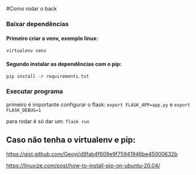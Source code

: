#Como rodar o back

### Baixar dependências
#### Primeiro criar a venv, exemplo linux:
``
virtualenv venv
``
#### Segundo instalar as dependências com o pip:
``
pip install -r requirements.txt
``

### Executar programa
primeiro é importante configurar o flask:
``
export FLASK_APP=app.py
``
e
``
export FLASK_DEBUG=1
``

para rodar é só dar um:
``
flask run
``

## Caso não tenha o virtualenv e pip:
<https://gist.github.com/Geoyi/d9fab4f609e9f75941946be45000632b>

<https://linuxize.com/post/how-to-install-pip-on-ubuntu-20.04/>
